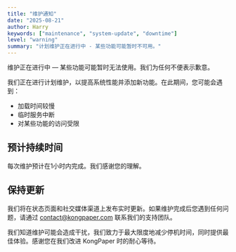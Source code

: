```yaml
---
title: "维护通知"
date: "2025-08-21"
author: Harry
keywords: ["maintenance", "system-update", "downtime"]
level: "warning"
summary: "计划维护正在进行中 - 某些功能可能暂时不可用。"
---
```


维护正在进行中 — 某些功能可能暂时无法使用。我们为任何不便表示歉意。

我们正在进行计划维护，以提高系统性能并添加新功能。在此期间，您可能会遇到：
- 加载时间较慢
- 临时服务中断
- 对某些功能的访问受限

## 预计持续时间

每次维护预计在1小时内完成。我们感谢您的理解。

## 保持更新

我们将在状态页面和社交媒体渠道上发布实时更新。如果维护完成后您遇到任何问题，请通过 [contact@kongpaper.com](mailto:contact@kongpaper.com) 联系我们的支持团队。

我们知道维护可能会造成干扰，我们致力于最大限度地减少停机时间，同时提供最佳体验。感谢您在我们改进 KongPaper 时的耐心等待。